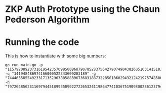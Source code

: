 # ZKP Auth Prototype using the Chaun Pederson Algorithm 


# Running the code 
This is how to instantiate with some big numbers:

```
go run main.go -p "115792089237316195423570985008687907852837564279074904382605163141518161494337" -q "341948486974166000522343609283189" -g "74446558554923317135296388588396736831887322850186029432124219757485062736903" -h "79726485623116979445189935890227226532411986477410367519098002861237945910855"
```
